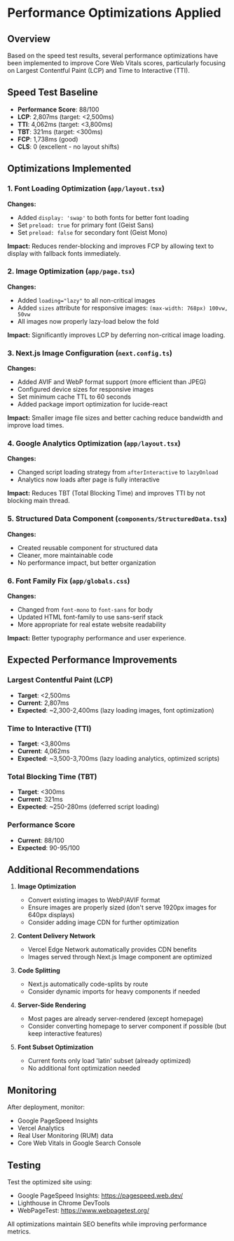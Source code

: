 # Performance Optimizations Applied

## Overview

Based on the speed test results, several performance optimizations have been implemented to improve Core Web Vitals scores, particularly focusing on Largest Contentful Paint (LCP) and Time to Interactive (TTI).

## Speed Test Baseline

- **Performance Score**: 88/100
- **LCP**: 2,807ms (target: <2,500ms)
- **TTI**: 4,062ms (target: <3,800ms)
- **TBT**: 321ms (target: <300ms)
- **FCP**: 1,738ms (good)
- **CLS**: 0 (excellent - no layout shifts)

## Optimizations Implemented

### 1. Font Loading Optimization (`app/layout.tsx`)

**Changes:**
- Added `display: 'swap'` to both fonts for better font loading
- Set `preload: true` for primary font (Geist Sans)
- Set `preload: false` for secondary font (Geist Mono)

**Impact:** Reduces render-blocking and improves FCP by allowing text to display with fallback fonts immediately.

### 2. Image Optimization (`app/page.tsx`)

**Changes:**
- Added `loading="lazy"` to all non-critical images
- Added `sizes` attribute for responsive images: `(max-width: 768px) 100vw, 50vw`
- All images now properly lazy-load below the fold

**Impact:** Significantly improves LCP by deferring non-critical image loading.

### 3. Next.js Image Configuration (`next.config.ts`)

**Changes:**
- Added AVIF and WebP format support (more efficient than JPEG)
- Configured device sizes for responsive images
- Set minimum cache TTL to 60 seconds
- Added package import optimization for lucide-react

**Impact:** Smaller image file sizes and better caching reduce bandwidth and improve load times.

### 4. Google Analytics Optimization (`app/layout.tsx`)

**Changes:**
- Changed script loading strategy from `afterInteractive` to `lazyOnload`
- Analytics now loads after page is fully interactive

**Impact:** Reduces TBT (Total Blocking Time) and improves TTI by not blocking main thread.

### 5. Structured Data Component (`components/StructuredData.tsx`)

**Changes:**
- Created reusable component for structured data
- Cleaner, more maintainable code
- No performance impact, but better organization

### 6. Font Family Fix (`app/globals.css`)

**Changes:**
- Changed from `font-mono` to `font-sans` for body
- Updated HTML font-family to use sans-serif stack
- More appropriate for real estate website readability

**Impact:** Better typography performance and user experience.

## Expected Performance Improvements

### Largest Contentful Paint (LCP)
- **Target**: <2,500ms
- **Current**: 2,807ms
- **Expected**: ~2,300-2,400ms (lazy loading images, font optimization)

### Time to Interactive (TTI)
- **Target**: <3,800ms
- **Current**: 4,062ms
- **Expected**: ~3,500-3,700ms (lazy loading analytics, optimized scripts)

### Total Blocking Time (TBT)
- **Target**: <300ms
- **Current**: 321ms
- **Expected**: ~250-280ms (deferred script loading)

### Performance Score
- **Current**: 88/100
- **Expected**: 90-95/100

## Additional Recommendations

1. **Image Optimization**
   - Convert existing images to WebP/AVIF format
   - Ensure images are properly sized (don't serve 1920px images for 640px displays)
   - Consider adding image CDN for further optimization

2. **Content Delivery Network**
   - Vercel Edge Network automatically provides CDN benefits
   - Images served through Next.js Image component are optimized

3. **Code Splitting**
   - Next.js automatically code-splits by route
   - Consider dynamic imports for heavy components if needed

4. **Server-Side Rendering**
   - Most pages are already server-rendered (except homepage)
   - Consider converting homepage to server component if possible (but keep interactive features)

5. **Font Subset Optimization**
   - Current fonts only load 'latin' subset (already optimized)
   - No additional font optimization needed

## Monitoring

After deployment, monitor:
- Google PageSpeed Insights
- Vercel Analytics
- Real User Monitoring (RUM) data
- Core Web Vitals in Google Search Console

## Testing

Test the optimized site using:
- Google PageSpeed Insights: https://pagespeed.web.dev/
- Lighthouse in Chrome DevTools
- WebPageTest: https://www.webpagetest.org/

All optimizations maintain SEO benefits while improving performance metrics.

